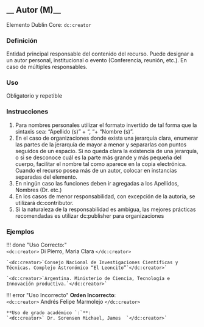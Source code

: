 ## __ Autor (M)__
Elemento Dublin Core: `dc:creator`

### __Definición__
Entidad  principal  responsable  del  contenido  del  recurso.  Puede designar a un autor personal, institucional o evento  (Conferencia, reunión, etc.).   En  caso  de  múltiples  responsables. 

### __Uso__
Obligatorio y repetible  

### __Instrucciones__
1. Para nombres personales utilizar el formato invertido de tal forma que la sintaxis sea: “Apellido (s)” + “, “+ “Nombre (s)”.   
2. En  el  caso  de  organizaciones  donde  exista  una  jerarquía  clara, enumerar   las   partes   de   la   jerarquía   de   mayor   a   menor   y separarlas con puntos seguidos de un espacio. Si no queda clara la existencia de una jerarquía, o si se desconoce cuál es la parte más  grande  y  más  pequeña  del  cuerpo,  facilitar  el  nombre  tal como aparece en la copia electrónica.   Cuando el recurso posea más de  un autor, colocar en instancias separadas del elemento.
3. En ningún caso las funciones deben ir agregadas a los Apellidos, Nombres (Dr. etc.)  
4. En  los  casos  de  menor  responsabilidad,  con  excepción  de  la autoría, se utilizará dc:contributor. 
5. Si la naturaleza de la responsabilidad es ambigua, las mejores prácticas recomendadas es utilizar dc:publisher para organizaciones

### __Ejemplos__

!!! done "Uso Correcto:"  
    `<dc:creator>` Di Pierro, Maria Clara `</dc:creator>`    

    `<dc:creator>`Consejo Nacional de Investigaciones Científicas y  Técnicas. Complejo Astronómico “El Leoncito”`</dc:creator>`  

    `<dc:creator>`Argentina. Ministerio de Ciencia, Tecnología e  Innovación productiva.`</dc:creator>`  


!!! error "Uso Incorrecto"
    **Orden Incorrecto**:  
    `<dc:creator>` Andrés Felipe Marmolejo `</dc:creator>`  

    **Uso de grado académico `:`**:  
    `<dc:creator>` Dr. Sorensen Michael, James  `</dc:creator>`

